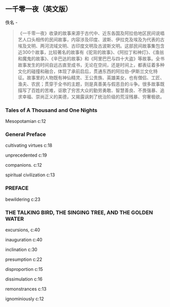 ## 一千零一夜（英文版）

佚名  -  

> 《一千零一夜》收录的故事来源于古代中、近东各国及阿拉伯地区民间说唱艺人口头相传的民间故事，内容涉及印度、波斯、伊拉克及埃及为代表的古埃及文明、两河流域文明、古印度文明及古波斯文明。这部民间故事集包含近300个故事，比较著名的故事有《驼背的故事》、《阿拉丁和神灯》、《渔翁和魔鬼的故事》、《辛巴达的故事》和《阿里巴巴与四十大盗》等故事。全书故事发生的时间自远古直至成书，无论在空间，还是时间上，都表征着多种文化的碰撞和融合，体现了承前启后，贯通东西的阿拉伯-伊斯兰文化特征。故事里的人物既有神仙精灵、王公贵族、英雄美女，也有僧侣、工匠、渔夫、农民；贯穿于全书的主题，则是真善美与假恶丑的斗争。很多故事既描写了百姓的苦难，讴歌了穷苦大众的勤劳勇敢、智慧善良、不畏强暴、追求幸福、崇尚正义的美德，又揭露讽刺了统治阶级的荒淫残暴、穷奢极欲。


### Tales of A Thousand and One Nights

Mesopotamian c:12

### General Preface

cultivating virtues c:18

unprecedented c:19

companions. c:12

spiritual civilization c:13

### PREFACE

bewildering c:23

### THE TALKING BIRD, THE SINGING TREE, AND THE GOLDEN WATER

excursions, c:40

inauguration c:40

inclination c:30

presumption c:22

disproportion c:15

dissimulation c:16

remonstrances c:13

ignominiously c:12